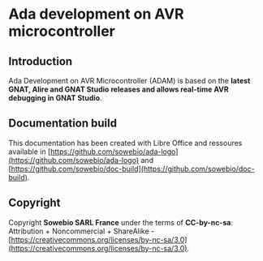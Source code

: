 # Ada development on AVR microcontroller

## Introduction

Ada Development on AVR Microcontroller (ADAM) is based on the **latest GNAT, Alire and GNAT Studio releases and allows real-time AVR debugging in GNAT Studio**.

## Documentation build
This documentation has been created with Libre Office  and ressoures available in [https://github.com/sowebio/ada-logo](https://github.com/sowebio/ada-logo) and [https://github.com/sowebio/doc-build](https://github.com/sowebio/doc-build).

## Copyright

Copyright **Sowebio SARL France** under the terms of **CC-by-nc-sa**: Attribution + Noncommercial + ShareAlike - 
[https://creativecommons.org/licenses/by-nc-sa/3.0](https://creativecommons.org/licenses/by-nc-sa/3.0).